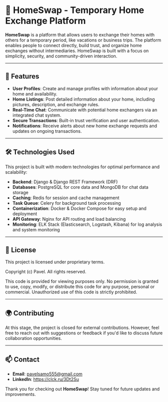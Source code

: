 # 🏡 HomeSwap - Temporary Home Exchange Platform

**HomeSwap** is a platform that allows users to exchange their homes with others for a temporary period, like vacations or business trips. The platform enables people to connect directly, build trust, and organize home exchanges without intermediaries. HomeSwap is built with a focus on simplicity, security, and community-driven interaction.

---

## 🚀 Features

- **User Profiles**: Create and manage profiles with information about your home and availability.
- **Home Listings**: Post detailed information about your home, including pictures, description, and exchange rules.
- **Real-Time Chat**: Communicate with potential home exchangers via an integrated chat system.
- **Secure Transactions**: Built-in trust verification and user authentication.
- **Notifications**: Receive alerts about new home exchange requests and updates on ongoing transactions.

---

## 🛠️ Technologies Used

This project is built with modern technologies for optimal performance and scalability:

- **Backend**: Django & Django REST Framework (DRF)
- **Databases**: PostgreSQL for core data and MongoDB for chat data storage
- **Caching**: Redis for session and cache management
- **Task Queue**: Celery for background task processing
- **Containerization**: Docker & Docker Compose for easy setup and deployment
- **API Gateway**: Nginx for API routing and load balancing
- **Monitoring**: ELK Stack (Elasticsearch, Logstash, Kibana) for log analysis and system monitoring

---

## 🔐 License

This project is licensed under proprietary terms.

Copyright (c) Pavel. All rights reserved.

This code is provided for viewing purposes only. No permission is granted to use, copy, modify, or distribute this code for any purpose, personal or commercial. Unauthorized use of this code is strictly prohibited.

---

## 🌍 Contributing

At this stage, the project is closed for external contributions. However, feel free to reach out with suggestions or feedback if you'd like to discuss future collaboration opportunities.

---

## 📫 Contact

- **Email**: pavelsamo555@gmail.com
- **LinkedIn**: https://clck.ru/3Dt2Su

Thank you for checking out **HomeSwap**! Stay tuned for future updates and improvements.
